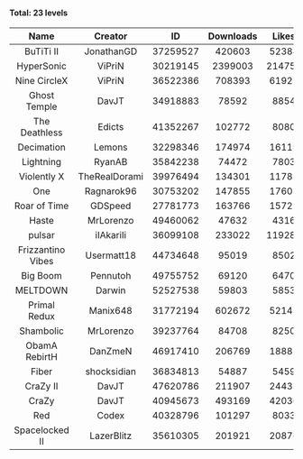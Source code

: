 #### Total: 23 levels

| Name | Creator | ID | Downloads | Likes |
|:---:|:---:|:---:|:---:|:---:|
| BuTiTi II | JonathanGD | 37259527 | 420603 | 52384
| HyperSonic | ViPriN | 30219145 | 2399003 | 214759
| Nine CircleX | ViPriN | 36522386 | 708393 | 61927
| Ghost Temple | DavJT | 34918883 | 78592 | 8854
| The Deathless | Edicts | 41352267 | 102772 | 8080
| Decimation | Lemons | 32298346 | 174974 | 16119
| Lightning | RyanAB | 35842238 | 74472 | 7803
| Violently X | TheRealDorami | 39976494 | 134301 | 11787
| One | Ragnarok96 | 30753202 | 147855 | 17603
| Roar of Time | GDSpeed | 27781773 | 163766 | 15725
| Haste | MrLorenzo | 49460062 | 47632 | 4316
| pulsar | iIAkariIi | 36099108 | 233022 | 119281
| Frizzantino Vibes | Usermatt18 | 44734648 | 95019 | 8502
| Big Boom | Pennutoh | 49755752 | 69120 | 6470
| MELTDOWN | Darwin | 52527538 | 59803 | 5853
| Primal Redux | Manix648 | 31772194 | 602672 | 52143
| Shambolic | MrLorenzo | 39237764 | 84708 | 8250
| ObamA RebirtH | DanZmeN | 46917410 | 206769 | 18881
| Fiber | shocksidian | 36834813 | 54887 | 5459
| CraZy II | DavJT | 47620786 | 211907 | 24433
| CraZy | DavJT | 40945673 | 493169 | 42030
| Red | Codex | 40328796 | 101297 | 8033
| Spacelocked II | LazerBlitz | 35610305 | 201921 | 20876
